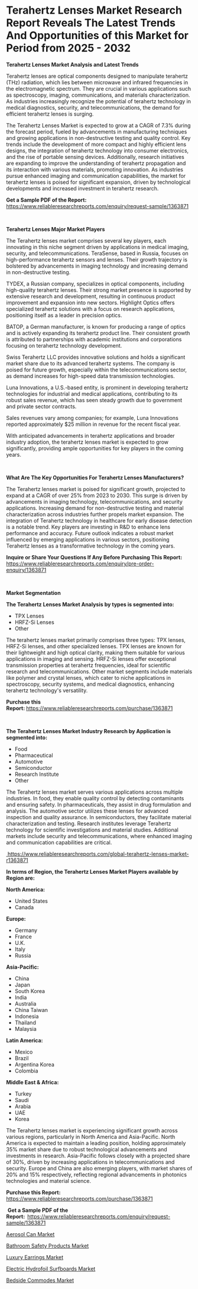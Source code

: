 <p><h1>Terahertz Lenses Market Research Report Reveals The Latest Trends And Opportunities of this Market for Period from 2025 - 2032</h1></p><p><strong>Terahertz Lenses Market Analysis and Latest Trends</strong></p>
<p><p>Terahertz lenses are optical components designed to manipulate terahertz (THz) radiation, which lies between microwave and infrared frequencies in the electromagnetic spectrum. They are crucial in various applications such as spectroscopy, imaging, communications, and materials characterization. As industries increasingly recognize the potential of terahertz technology in medical diagnostics, security, and telecommunications, the demand for efficient terahertz lenses is surging.</p><p>The Terahertz Lenses Market is expected to grow at a CAGR of 7.3% during the forecast period, fueled by advancements in manufacturing techniques and growing applications in non-destructive testing and quality control. Key trends include the development of more compact and highly efficient lens designs, the integration of terahertz technology into consumer electronics, and the rise of portable sensing devices. Additionally, research initiatives are expanding to improve the understanding of terahertz propagation and its interaction with various materials, promoting innovation. As industries pursue enhanced imaging and communication capabilities, the market for terahertz lenses is poised for significant expansion, driven by technological developments and increased investment in terahertz research.</p></p>
<p><strong>Get a Sample PDF of the Report:&nbsp;</strong> <a href="https://www.reliableresearchreports.com/enquiry/request-sample/1363871?utm_campaign=36&utm_medium=2&utm_source=Github&utm_content=ia&utm_term=04042025&utm_id=terahertz-lenses">https://www.reliableresearchreports.com/enquiry/request-sample/1363871</a></p>
<p>&nbsp;</p>
<p><strong>Terahertz Lenses Major Market Players</strong></p>
<p><p>The Terahertz lenses market comprises several key players, each innovating in this niche segment driven by applications in medical imaging, security, and telecommunications. TeraSense, based in Russia, focuses on high-performance terahertz sensors and lenses. Their growth trajectory is bolstered by advancements in imaging technology and increasing demand in non-destructive testing. </p><p>TYDEX, a Russian company, specializes in optical components, including high-quality terahertz lenses. Their strong market presence is supported by extensive research and development, resulting in continuous product improvement and expansion into new sectors. Highlight Optics offers specialized terahertz solutions with a focus on research applications, positioning itself as a leader in precision optics.</p><p>BATOP, a German manufacturer, is known for producing a range of optics and is actively expanding its terahertz product line. Their consistent growth is attributed to partnerships with academic institutions and corporations focusing on terahertz technology development.</p><p>Swiss Terahertz LLC provides innovative solutions and holds a significant market share due to its advanced terahertz systems. The company is poised for future growth, especially within the telecommunications sector, as demand increases for high-speed data transmission technologies.</p><p>Luna Innovations, a U.S.-based entity, is prominent in developing terahertz technologies for industrial and medical applications, contributing to its robust sales revenue, which has seen steady growth due to government and private sector contracts.</p><p>Sales revenues vary among companies; for example, Luna Innovations reported approximately $25 million in revenue for the recent fiscal year. </p><p>With anticipated advancements in terahertz applications and broader industry adoption, the terahertz lenses market is expected to grow significantly, providing ample opportunities for key players in the coming years.</p></p>
<p>&nbsp;</p>
<p><strong>What Are The Key Opportunities For Terahertz Lenses Manufacturers?</strong></p>
<p><p>The Terahertz lenses market is poised for significant growth, projected to expand at a CAGR of over 25% from 2023 to 2030. This surge is driven by advancements in imaging technology, telecommunications, and security applications. Increasing demand for non-destructive testing and material characterization across industries further propels market expansion. The integration of Terahertz technology in healthcare for early disease detection is a notable trend. Key players are investing in R&D to enhance lens performance and accuracy. Future outlook indicates a robust market influenced by emerging applications in various sectors, positioning Terahertz lenses as a transformative technology in the coming years.</p></p>
<p><strong>Inquire or Share Your Questions If Any Before Purchasing This Report:</strong> <a href="https://www.reliableresearchreports.com/enquiry/pre-order-enquiry/1363871?utm_campaign=36&utm_medium=2&utm_source=Github&utm_content=ia&utm_term=04042025&utm_id=terahertz-lenses">https://www.reliableresearchreports.com/enquiry/pre-order-enquiry/1363871</a></p>
<p>&nbsp;</p>
<p><strong>Market Segmentation</strong></p>
<p><strong>The Terahertz Lenses Market Analysis by types is segmented into:</strong></p>
<p><ul><li>TPX Lenses</li><li>HRFZ-Si Lenses</li><li>Other</li></ul></p>
<p><p>The terahertz lenses market primarily comprises three types: TPX lenses, HRFZ-Si lenses, and other specialized lenses. TPX lenses are known for their lightweight and high optical clarity, making them suitable for various applications in imaging and sensing. HRFZ-Si lenses offer exceptional transmission properties at terahertz frequencies, ideal for scientific research and telecommunications. Other market segments include materials like polymer and crystal lenses, which cater to niche applications in spectroscopy, security systems, and medical diagnostics, enhancing terahertz technology's versatility.</p></p>
<p><strong>Purchase this Report:&nbsp;</strong><a href="https://www.reliableresearchreports.com/purchase/1363871?utm_campaign=36&utm_medium=2&utm_source=Github&utm_content=ia&utm_term=04042025&utm_id=terahertz-lenses">https://www.reliableresearchreports.com/purchase/1363871</a></p>
<p>&nbsp;</p>
<p><strong>The Terahertz Lenses Market Industry Research by Application is segmented into:</strong></p>
<p><ul><li>Food</li><li>Pharmaceutical</li><li>Automotive</li><li>Semiconductor</li><li>Research Institute</li><li>Other</li></ul></p>
<p><p>The Terahertz lenses market serves various applications across multiple industries. In food, they enable quality control by detecting contaminants and ensuring safety. In pharmaceuticals, they assist in drug formulation and analysis. The automotive sector utilizes these lenses for advanced inspection and quality assurance. In semiconductors, they facilitate material characterization and testing. Research institutes leverage Terahertz technology for scientific investigations and material studies. Additional markets include security and telecommunications, where enhanced imaging and communication capabilities are critical.</p></p>
<p><a href="https://www.reliableresearchreports.com/global-terahertz-lenses-market-r1363871?utm_campaign=36&utm_medium=2&utm_source=Github&utm_content=ia&utm_term=04042025&utm_id=terahertz-lenses">&nbsp;https://www.reliableresearchreports.com/global-terahertz-lenses-market-r1363871</a></p>
<p><strong>In terms of Region, the Terahertz Lenses Market Players available by Region are:</strong></p>
<p>
    <p> <strong> North America: </strong>
        <ul>
            <li>United States</li>
            <li>Canada</li>
        </ul>
        </p> 
    <p> <strong> Europe: </strong>
        <ul>
            <li>Germany</li>
            <li>France</li>
            <li>U.K.</li>
            <li>Italy</li>
            <li>Russia</li>
        </ul>
        </p> 
    <p> <strong> Asia-Pacific: </strong>
        <ul>
            <li>China</li>
            <li>Japan</li>
            <li>South Korea</li>
            <li>India</li>
            <li>Australia</li>
            <li>China Taiwan</li>
            <li>Indonesia</li>
            <li>Thailand</li>
            <li>Malaysia</li>
        </ul>
        </p> 
    <p> <strong> Latin America: </strong>
        <ul>
            <li>Mexico</li>
            <li>Brazil</li>
            <li>Argentina Korea</li>
            <li>Colombia</li>
        </ul>
        </p> 
    <p> <strong> Middle East & Africa: </strong>
        <ul>
            <li>Turkey</li>
            <li>Saudi</li>
            <li>Arabia</li>
            <li>UAE</li>
            <li>Korea</li>
        </ul>
    </p>
    </p>
<p><p>The Terahertz lenses market is experiencing significant growth across various regions, particularly in North America and Asia-Pacific. North America is expected to maintain a leading position, holding approximately 35% market share due to robust technological advancements and investments in research. Asia-Pacific follows closely with a projected share of 30%, driven by increasing applications in telecommunications and security. Europe and China are also emerging players, with market shares of 20% and 15% respectively, reflecting regional advancements in photonics technologies and material science.</p></p>
<p><strong>Purchase this Report: </strong><a href="https://www.reliableresearchreports.com/purchase/1363871?utm_campaign=36&utm_medium=2&utm_source=Github&utm_content=ia&utm_term=04042025&utm_id=terahertz-lenses">https://www.reliableresearchreports.com/purchase/1363871</a></p>
<p>&nbsp;<strong>Get a Sample PDF of the Report:&nbsp;&nbsp;</strong><a href="https://www.reliableresearchreports.com/enquiry/request-sample/1363871?utm_campaign=36&utm_medium=2&utm_source=Github&utm_content=ia&utm_term=04042025&utm_id=terahertz-lenses">https://www.reliableresearchreports.com/enquiry/request-sample/1363871</a></p>
<p><strong></strong></p>
<p><p><a href="https://github.com/nwokechock6s/Market-Research-Report-List-1/blob/main/aerosol-can-market.md?utm_campaign=36&utm_medium=2&utm_source=Github&utm_content=ia&utm_term=04042025&utm_id=terahertz-lenses">Aerosol Can Market</a></p><p><a href="https://github.com/vsiljgestel/Market-Research-Report-List-1/blob/main/bathroom-safety-products-market.md?utm_campaign=36&utm_medium=2&utm_source=Github&utm_content=ia&utm_term=04042025&utm_id=terahertz-lenses">Bathroom Safety Products Market</a></p><p><a href="https://github.com/aiamekar/Market-Research-Report-List-1/blob/main/luxury-earrings-market.md?utm_campaign=36&utm_medium=2&utm_source=Github&utm_content=ia&utm_term=04042025&utm_id=terahertz-lenses">Luxury Earrings Market</a></p><p><a href="https://github.com/ummulmzu/Market-Research-Report-List-1/blob/main/electric-hydrofoil-surfboards-market.md?utm_campaign=36&utm_medium=2&utm_source=Github&utm_content=ia&utm_term=04042025&utm_id=terahertz-lenses">Electric Hydrofoil Surfboards Market</a></p><p><a href="https://github.com/boudykodumi/Market-Research-Report-List-1/blob/main/bedside-commodes-market.md?utm_campaign=36&utm_medium=2&utm_source=Github&utm_content=ia&utm_term=04042025&utm_id=terahertz-lenses">Bedside Commodes Market</a></p></p>